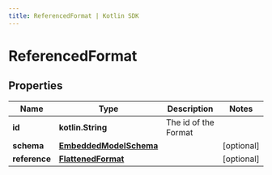 ```yaml
---
title: ReferencedFormat | Kotlin SDK
---
```



# ReferencedFormat

## Properties
Name | Type | Description | Notes
------------ | ------------- | ------------- | -------------
**id** | **kotlin.String** | The id of the Format | 
**schema** | [**EmbeddedModelSchema**](EmbeddedModelSchema) |  |  [optional]
**reference** | [**FlattenedFormat**](FlattenedFormat) |  |  [optional]



